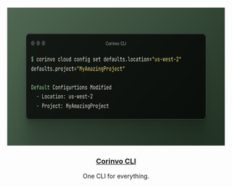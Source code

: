 <p align="center">
  <a href="https://learn.corinvo.dev/cli">
    <img src="assets/Corinvo-CLI.png" height="320">
    <h3 align="center">Corinvo CLI</h3>
  </a>
</p>

<p align="center">
  One CLI for everything.
</p>

<p align="center">

</p>
<br/>
